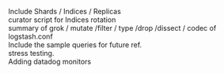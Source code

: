 Include Shards / Indices / Replicas<br/>
curator script for Indices rotation<br/>
summary of grok / mutate /filter / type /drop /dissect / codec of logstash.conf<br/>
Include the sample queries for future ref.<br/>
stress testing.<br/>
Adding datadog monitors<br/>
